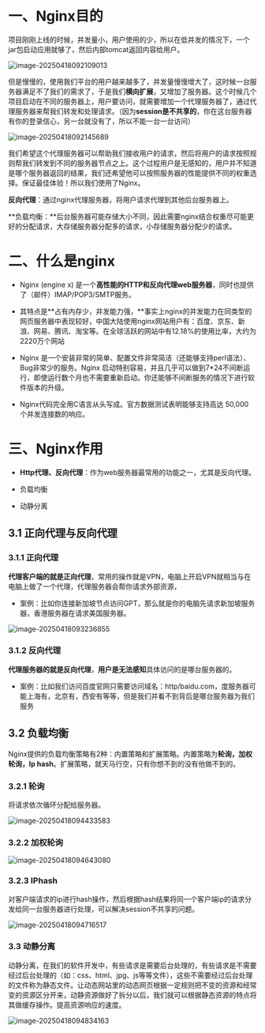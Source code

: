 # 一、Nginx目的

项目刚刚上线的时候，并发量小，用户使用的少，所以在低并发的情况下，一个jar包启动应用就够了，然后内部tomcat返回内容给用户。

![image-20250418092109013](Nginx.assets/image-20250418092109013.png)

但是慢慢的，使用我们平台的用户越来越多了，并发量慢慢增大了，这时候一台服务器满足不了我们的需求了，于是我们**横向扩展**，又增加了服务器。这个时候几个项目启动在不同的服务器上，用户要访问，就需要增加一个代理服务器了，通过代理服务器来帮我们转发和处理请求。（因为**session是不共享的**，你在这台服务器有你的登录信心，另一台就没有了，所以不能一台一台访问）

![image-20250418092145689](Nginx.assets/image-20250418092145689.png)

我们希望这个代理服务器可以帮助我们接收用户的请求，然后将用户的请求按照规则帮我们转发到不同的服务器节点之上。这个过程用户是无感知的，用户并不知道是哪个服务器返回的结果，我们还希望他可以按照服务器的性能提供不同的权重选择。保证最佳体验！所以我们使用了Nginx。

**反向代理**：通过nginx代理服务器，将用户请求代理到其他后台服务器上。

**负载均衡：**后台服务器可能存储大小不同，因此需要nginx结合权重尽可能更好的分配请求，大存储服务器分配多的请求，小存储服务器分配少的请求。



# 二、什么是nginx

- Nginx (engine x) 是一个**高性能的HTTP和反向代理web服务器**，同时也提供了（邮件）IMAP/POP3/SMTP服务。

- 其特点是**占有内存少，并发能力强，**事实上nginx的并发能力在同类型的网页服务器中表现较好，中国大陆使用nginx网站用户有：百度、京东、新浪、网易、腾讯、淘宝等。在全球活跃的网站中有12.18%的使用比率，大约为2220万个网站

- Nginx 是一个安装非常的简单、配置文件非常简洁（还能够支持perl语法）、Bug非常少的服务。Nginx 启动特别容易，并且几乎可以做到7*24不间断运行，即使运行数个月也不需要重新启动。你还能够不间断服务的情况下进行软件版本的升级。
- Nginx代码完全用C语言从头写成。官方数据测试表明能够支持高达 50,000 个并发连接数的响应。



# 三、Nginx作用

- **Http代理、反向代理**：作为web服务器最常用的功能之一，尤其是反向代理。

- 负载均衡
- 动静分离

## 3.1 正向代理与反向代理

### 3.1.1 正向代理

**代理客户端的就是正向代理**，常用的操作就是VPN，电脑上开启VPN就相当与在电脑上做了一个代理，代理服务器会帮你请求外部资源，

- 案例：比如你连接新加坡节点访问GPT，那么就是你的电脑先请求新加坡服务器，香港服务器在请求美国服务器。

![image-20250418093236855](Nginx.assets/image-20250418093236855.png)



### 3.1.2 反向代理

**代理服务器的就是反向代理**，**用户是无法感知**具体访问的是哪台服务器的。

- 案例：比如我们访问百度官网只需要访问域名：http/baidu.com，度服务器可能上海有，北京有，西安有等等，但是我们并看不到背后是哪台服务器为我们服务



## 3.2 负载均衡

Nginx提供的负载均衡策略有2种：内置策略和扩展策略。内置策略为**轮询，加权轮询，Ip hash**。扩展策略，就天马行空，只有你想不到的没有他做不到的。

### 3.2.1 轮询

将请求依次循环分配给服务器。

![image-20250418094433583](Nginx.assets/image-20250418094433583.png)



### 3.2.2 加权轮询

![image-20250418094643080](Nginx.assets/image-20250418094643080.png)





### 3.2.3 IPhash

对客户端请求的ip进行hash操作，然后根据hash结果将同一个客户端ip的请求分发给同一台服务器进行处理，可以解决session不共享的问题。

![image-20250418094716517](Nginx.assets/image-20250418094716517.png)





### 3.3 动静分离

动静分离，在我们的软件开发中，有些请求是需要后台处理的，有些请求是不需要经过后台处理的（如：css、html、jpg、js等等文件），这些不需要经过后台处理的文件称为静态文件。让动态网站里的动态网页根据一定规则把不变的资源和经常变的资源区分开来，动静资源做好了拆分以后，我们就可以根据静态资源的特点将其做缓存操作。提高资源响应的速度。

![image-20250418094834163](Nginx.assets/image-20250418094834163.png)

